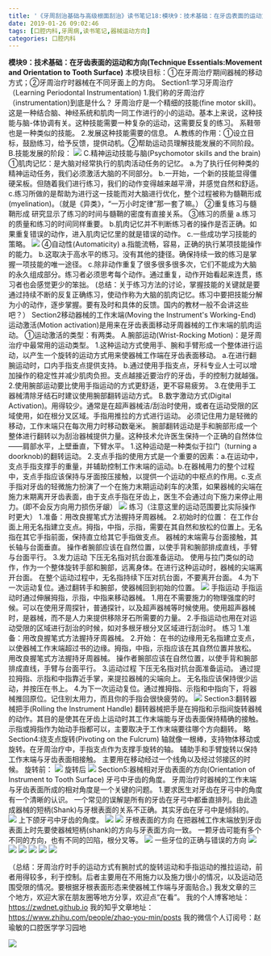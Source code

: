 ```yaml
---
title: '《牙周刮治基础与高级根面刮治》读书笔记18:模块9：技术基础：在牙齿表面的运动方向'
date: 2019-01-26 09:02:46
tags: [口腔内科,牙周病,读书笔记,器械运动方向]
categories: 口腔内科
---
```

**模块9：技术基础：在牙齿表面的运动和方向(Technique Essentials:Movement and Orientation to Tooth Surface)**
本模块目标：①在牙周治疗期间器械的移动方式；②牙周治疗时器械在不同牙面上的方向。
Section1:学习牙周治疗（Learning Periodontal Instrumentation)
1.我们称的牙周治疗（instrumentation)到底是什么？
牙周治疗是一个精细的技能(fine motor skill)。这是一种结合脑、神经系统和肌肉一同工作进行的小的运动。基本上来说，这种技能与脑-体协调有关。这种技能需要一种复杂的运动，这需要反复的练习。
系鞋带也是一种类似的技能。
2.发展这种技能需要的信息。
A.教练的作用：①设立目标，鼓励练习，给予反馈，提供动机。②帮助运动员理解技能发展的不同阶段。
B.技能发展的阶段：
![](https://zymblog-1258069789.cos.ap-chengdu.myqcloud.com/blog0093--yzgzjc18/01.png) 
C.精神运动技能与脑(Psychomotor skills and the brain)
①肌肉记忆：是大脑对经常执行的肌肉活动任务的记忆。
a.为了执行任何种类的精神运动任务，我们必须激活大脑的不同部分。
b.一开始，一个新的技能显得僵硬呆板。但随着我们进行练习，我们的动作变得越来越平滑，并感觉自然和舒适。
c.练习所做的是帮助为进行这一技能而对大脑进行优化，整个过程被称为髓鞘形成(myelination)。（就是《异类》，“一万小时定律”那一套了嘛。）
②重复练习与髓鞘形成
研究显示了练习的时间与髓鞘的密度有直接关系。
③练习的质量
a.练习的质量和练习的时间同样重要。
b.肌肉记忆并不判断练习者的操作是否正确。如果重复错误的动作，进入肌肉记忆里的就是错误的动作。
c.一些成功学习技能的策略。
![](https://zymblog-1258069789.cos.ap-chengdu.myqcloud.com/blog0093--yzgzjc18/02.png)
④自动性(Automaticity)
a.指能流畅，容易，正确的执行某项技能操作的能力。
b.这取决于高水平的练习。没有其他的捷径。确保持续一致的练习是掌握一项技能的唯一途径。
c.除非动作重复了很多很多很多次，它们不能成为大脑的永久组成部分。练习者必须思考每个动作。通过重复，动作开始看起来连贯，练习者也会感觉更少的笨拙。
(总结：关于练习方法的讨论，掌握技能的关键就是要通过持续不断的反复正确练习，使动作称为大脑的肌肉记忆。练习中要把技能分解为小的动作，逐步掌握。要有及时和具体的反馈。国内的教材一般不会讲这些吧？）
Section2移动器械的工作末端(Moving the Instrument's Working-End)
运动激活(Motion activation)是用来在牙齿表面移动牙周器械的工作末端的肌肉运动。
①运动激活的类型：有两类。
A.腕部运动(Wrist-Rocking Motion)：是牙周治疗中最常用的运动类型。
1.这种运动方式使用手、腕和手臂形成一个整体进行运动，以产生一个旋转的运动方式用来使器械工作端在牙齿表面移动。
a.在进行翻腕运动时，口内手指支点提供支持。
b.通过使用手指支点，牙科专业人士可以增加操作的稳定性并减少肌肉负担。支点越接近要治疗的牙齿，手的控制力就越强。
2.使用腕部运动要比使用手指运动的方式更舒适，更不容易疲劳。
3.在使用手工器械清除牙结石时建议使用腕部翻转运动方式。
B.数字激动方式(Digital Activation)。用得较少。通常是在超声器械洁/刮治时使用，或者在运动受限的区域使用，如在根分叉区域。手指用推拉的方式进行运动。
必须记住用力是轻微的移动，工作末端只在每次用力时移动数毫米。
腕部翻转运动是手和腕部形成一个整体进行翻转以为刮治器械提供力量。这种技术允许医生保持一个正确的自然体位——肩部水平，上壁垂直，下臂水平。
1.这种运动是一种类似于拉门（turning a doorknob)的翻转运动。
2.支点手指的使用方式是一个重要的因素：a.在运动中，支点手指支撑手的重量，并辅助控制工作末端的运动。b.在器械用力的整个过程中，支点手指应该保持与牙面按压接触，以提供一个运动的中枢点的作用。c.支点手指对牙齿的轻微施力扮演了一个在施力末期运动刹车的决策，如果器械的尖端在施力末期离开牙齿表面，由于支点手指在牙齿上，医生不会通过向下施力来停止用力。(即不会反方向用力损伤牙龈）
![](https://zymblog-1258069789.cos.ap-chengdu.myqcloud.com/blog0093--yzgzjc18/03.png) 
练习（注意这里的运动范围要比实际操作时更大）
1.准备：用改良握笔式方法握持牙周器械。
2.初始时的位置：
在工作台面上用无名指建立支点。拇指，中指，示指，需要在其自然和放松的位置上。无名指在其它手指前面，保持直立给其它手指做支点。
器械的末端需与台面接触，其长轴与台面垂直。
操作者腕部应该在自然位置，以使手背和腕部排成直线，手臂与台面平行。
3.发力运动
下压无名指对抗台面准备运动。
使用与拉门类似的动作，作为一个整体旋转手部和腕部，远离身体。在进行这种运动时，器械的尖端离开台面。
在整个运动过程中，无名指持续下压对抗台面，不要离开台面。
4.为下一次运动复位。通过翻转手和腕部，使器械回到初始的位置。
![](https://zymblog-1258069789.cos.ap-chengdu.myqcloud.com/blog0093--yzgzjc18/04.png) 
手指运动
手指运动时通过伸展拇指，示指，中指来移动器械。
1.用在不需要施力的物理强度的时候。可以在使用牙周探针，普通探针，以及超声器械等时候使用。使用超声器械时，是器械，而不是人力来提供移除牙石所需要的力量。
2.手指运动也用在对运动受限的区域进行刮治的时候，如对多根牙根分叉区域进行刮治时。
练习
1.准备：用改良握笔式方法握持牙周器械。
2.开始：
在书的边缘用无名指建立支点，以使器械工作末端超过书的边缘。拇指，中指，示指应该在其自然位置并放松。 用改良握笔式方法握持牙周器械。
操作者腕部应该在自然位置，以使手背和腕部排成直线，手臂与台面平行。
3.运动过程
下压无名指对抗台面准备运动。
通过提拉拇指、示指和中指靠近手掌，来提拉器械的尖端向上。
无名指应该保持很少运动，并按压在书上。
4.为下一次运动复位。通过推拇指、示指和中指向下，将器械推回原位。记住别太用力，而且你的手指会很快疲劳的。
![](https://zymblog-1258069789.cos.ap-chengdu.myqcloud.com/blog0093--yzgzjc18/05.png) 
Section3:翻转器械把手(Rolling the Instrument Handle)
翻转器械把手是在拇指和示指间旋转器械的动作。其目的是使其在牙齿上运动时其工作末端能与牙齿表面保持精确的接触。示指或拇指作为始动手指都可以，主要取决于工作末端要往哪个方向翻转。
略
Section4:绕支点旋转(Pivoting on the Fulcrum)
轴就像一根棒，支持物体移动或旋转。在牙周治疗中，手指支点作为支撑手旋转的轴。
辅助手和手臂旋转以保持工作末端与牙齿表面相接触。
主要用在移动经过一个线角以及经过邻接区的时候。
旋转前：
![](https://zymblog-1258069789.cos.ap-chengdu.myqcloud.com/blog0093--yzgzjc18/06.png) 
旋转后
![](https://zymblog-1258069789.cos.ap-chengdu.myqcloud.com/blog0093--yzgzjc18/07.png) 
Section5:器械相对牙齿表面的方向(Orientation of Instrument to Tooth Surface)
牙弓中牙齿的角度。
牙周治疗时器械的工作末端与牙齿表面所成的相对角度是一个关键的问题。
1.要求医生对牙齿在牙弓中的角度有一个清晰的认识。
一个常见的误解是所有的牙齿在牙弓中都垂直排列。由此造成器械的短柄(Shank)与牙根表面的关系不正确。其实牙齿在牙弓中是倾斜的。
![](https://zymblog-1258069789.cos.ap-chengdu.myqcloud.com/blog0093--yzgzjc18/08.png) 
上下颌牙弓中牙齿的角度。
![](https://zymblog-1258069789.cos.ap-chengdu.myqcloud.com/blog0093--yzgzjc18/09.png) 
![](https://zymblog-1258069789.cos.ap-chengdu.myqcloud.com/blog0093--yzgzjc18/10.png) 
牙根表面的方向
在把器械工作末端放到牙齿表面上时先要使器械短柄(shank)的方向与牙表面方向一致。
一颗牙齿可能有多个不同的方向，也有不同的凹陷，根分叉等。
![](https://zymblog-1258069789.cos.ap-chengdu.myqcloud.com/blog0093--yzgzjc18/11.png) 
一些牙位的正确与错误的方向
![](https://zymblog-1258069789.cos.ap-chengdu.myqcloud.com/blog0093--yzgzjc18/12.png)
![](https://zymblog-1258069789.cos.ap-chengdu.myqcloud.com/blog0093--yzgzjc18/13.png)
 ![](https://zymblog-1258069789.cos.ap-chengdu.myqcloud.com/blog0093--yzgzjc18/14.png)
 ![](https://zymblog-1258069789.cos.ap-chengdu.myqcloud.com/blog0093--yzgzjc18/15.png)
 ![](https://zymblog-1258069789.cos.ap-chengdu.myqcloud.com/blog0093--yzgzjc18/16.png)
 ![](https://zymblog-1258069789.cos.ap-chengdu.myqcloud.com/blog0093--yzgzjc18/17.png)

（总结：牙周治疗时手的运动方式有腕肘式的旋转运动和手指运动的推拉运动，前者用得较多，利于控制。后者主要用在不用施力以及施力很小的情况，以及运动范围受限的情况。要根据牙根表面形态来使器械工作端与牙面贴合。)
我发文章的三个地方，欢迎大家在朋友圈等地方分享，欢迎点“在看”。
我的个人博客地址：https://zwdnet.github.io
我的知乎文章地址： https://www.zhihu.com/people/zhao-you-min/posts
我的微信个人订阅号：赵瑜敏的口腔医学学习园地

![](https://zymblog-1258069789.cos.ap-chengdu.myqcloud.com/other/wx.jpg)


